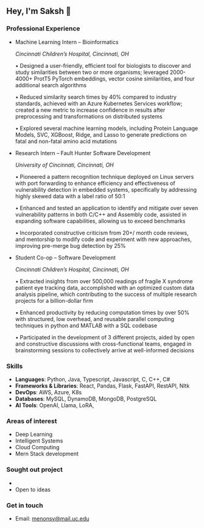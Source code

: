 ## Hey, I'm Saksh 👋 

### Professional Experience

- Machine Learning Intern – Bioinformatics
    
    *Cincinnati Children’s Hospital, Cincinnati, OH*

    • Designed a user-friendly, efficient tool for biologists to discover and study similarities between two or more organisms; leveraged 2000-4000+ ProtT5 PyTorch embeddings, vector cosine similarities, and four additional search algorithms
    
    • Reduced similarity search times by 40% compared to industry standards, achieved with an Azure Kubernetes Services workflow; created a new metric to increase confidence in results after preprocessing and transformations on distributed systems
    
    • Explored several machine learning models, including Protein Language Models, SVC, XGBoost, Ridge, and Lasso to generate predictions on fatal and non-fatal amino acid mutations

- Research Intern – Fault Hunter Software Development 

    *University of Cincinnati, Cincinnati, OH*
    
    • Pioneered a pattern recognition technique deployed on Linux servers with port forwarding to enhance efficiency and effectiveness of vulnerability detection in embedded systems, specifically by addressing highly skewed data with a label ratio of 50:1
    
    • Enhanced and tested an application to identify and mitigate over seven vulnerability patterns in both C/C++ and Assembly code, assisted in expanding software capabilities, allowing us to exceed benchmarks
    
    • Incorporated constructive criticism from 20+/ month code reviews, and mentorship to modify code and experiment with new approaches, improving pre-merge bug detection by 25%

- Student Co-op – Software Development 

    *Cincinnati Children’s Hospital, Cincinnati, OH*
    
    • Extracted insights from over 500,000 readings of fragile X syndrome patient eye tracking data, accomplished with an optimized custom data analysis pipeline, which contributing to the success of multiple research projects for a billion-dollar firm
    
    • Enhanced productivity by reducing computation times by over 50% with structured, low overhead, and reusable parallel computing techniques in python and MATLAB with a SQL codebase
    
    • Participated in the development of 3 different projects, aided by open and constructive discussions with cross-functional teams, engaged in brainstorming sessions to collectively arrive at well-informed decisions

### Skills
- **Languages**: Python, Java, Typescript, Javascript, C, C++, C# 
- **Frameworks & Libraries**: React, Pandas, Flask, FastAPI, RestAPI, Nltk
- **DevOps**: AWS, Azure, K8s
- **Databases**: MySQL, DynamoDB, MongoDB, PostgreSQL
- **AI Tools**: OpenAI, Llama, LoRA, 

### Areas of interest

- Deep Learning
- Intelligent Systems
- Cloud Computing
- Mern Stack development

### Sought out project
- 
- Open to ideas

### Get in touch
- Email: menonsv@mail.uc.edu
